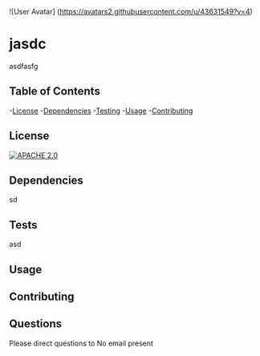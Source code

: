 
 ![User Avatar] (https://avatars2.githubusercontent.com/u/43631549?v=4)
# jasdc
  asdfasfg
## Table of Contents
-[License](##License)
-[Dependencies](##Dependencies)
-[Testing](##Testing)
-[Usage](##Usage)
-[Contributing](##Contributing)

## License
  [![APACHE 2.0](https://img.shields.io/badge/License-Apache%202.0-blue.svg)](https://www.apache.org/licenses/LICENSE-2.0.txt)
## Dependencies
  sd
## Tests
  asd
## Usage
  
## Contributing
  
## Questions
  Please direct questions to No email present
